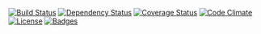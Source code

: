 [![Build Status](https://travis-ci.org/pikesley/crunch.svg)](https://travis-ci.org/pikesley/crunch)
[![Dependency Status](http://img.shields.io/gemnasium/pikesley/crunch.svg)](https://gemnasium.com/pikesley/crunch)
[![Coverage Status](http://img.shields.io/coveralls/pikesley/crunch.svg)](https://coveralls.io/r/pikesley/crunch)
[![Code Climate](http://img.shields.io/codeclimate/github/pikesley/crunch.svg)](https://codeclimate.com/github/pikesley/crunch)
[![License](http://img.shields.io/:license-mit-blue.svg)](http://pikesley.mit-license.org)
[![Badges](http://img.shields.io/:badges-6/6-ff6799.svg)](https://github.com/badges/badgerbadgerbadger)


